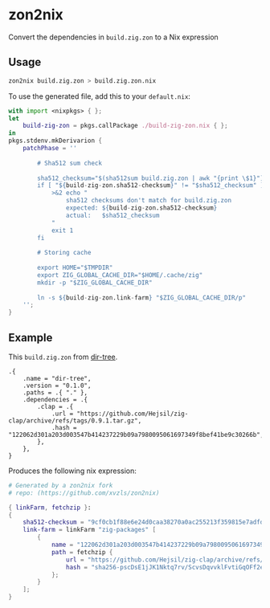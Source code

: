 # zon2nix

Convert the dependencies in `build.zig.zon` to a Nix expression

## Usage

```bash
zon2nix build.zig.zon > build.zig.zon.nix
```

To use the generated file, add this to your `default.nix`:

```nix
with import <nixpkgs> { };
let
	build-zig-zon = pkgs.callPackage ./build-zig-zon.nix { };
in
pkgs.stdenv.mkDerivarion {
	patchPhase = ''
		
		# Sha512 sum check
		
		sha512_checksum="$(sha512sum build.zig.zon | awk "{print \$1}")"
		if [ "${build-zig-zon.sha512-checksum}" != "$sha512_checksum" ]; then
			>&2 echo "
				sha512 checksums don't match for build.zig.zon
				expected: ${build-zig-zon.sha512-checksum}
				actual:   $sha512_checksum
			"
			exit 1
		fi
		
		# Storing cache
		
		export HOME="$TMPDIR"
		export ZIG_GLOBAL_CACHE_DIR="$HOME/.cache/zig"
		mkdir -p "$ZIG_GLOBAL_CACHE_DIR"
		
		ln -s ${build-zig-zon.link-farm} "$ZIG_GLOBAL_CACHE_DIR/p"
	'';
}
```

## Example

This `build.zig.zon` from [dir-tree](https://codeberg.org/xvzls/dir-tree).

```zig
.{
	.name = "dir-tree",
	.version = "0.1.0",
	.paths = .{ "." },
	.dependencies = .{
		.clap = .{
			.url = "https://github.com/Hejsil/zig-clap/archive/refs/tags/0.9.1.tar.gz",
			.hash = "122062d301a203d003547b414237229b09a7980095061697349f8bef41be9c30266b",
		},
	},
}
```

Produces the following nix expression:

```nix
# Generated by a zon2nix fork
# repo: (https://github.com/xvzls/zon2nix)

{ linkFarm, fetchzip }:
{
	sha512-checksum = "9cf0cb1f88e6e24d0caa38270a0ac255213f359815e7adfdd19e5f629db47e5f3874ba29745d6680b3113e08aee45ddfb8cc7f3aaf0795c937a878a3d0619889";
	link-farm = linkFarm "zig-packages" [
		{
			name = "122062d301a203d003547b414237229b09a7980095061697349f8bef41be9c30266b";
			path = fetchzip {
				url = "https://github.com/Hejsil/zig-clap/archive/refs/tags/0.9.1.tar.gz";
				hash = "sha256-pscDsE1jJK1Nktq7rv/ScvsDqvvklFvtiGqOFf2eWvY=";
			};
		}
	];
}
```
